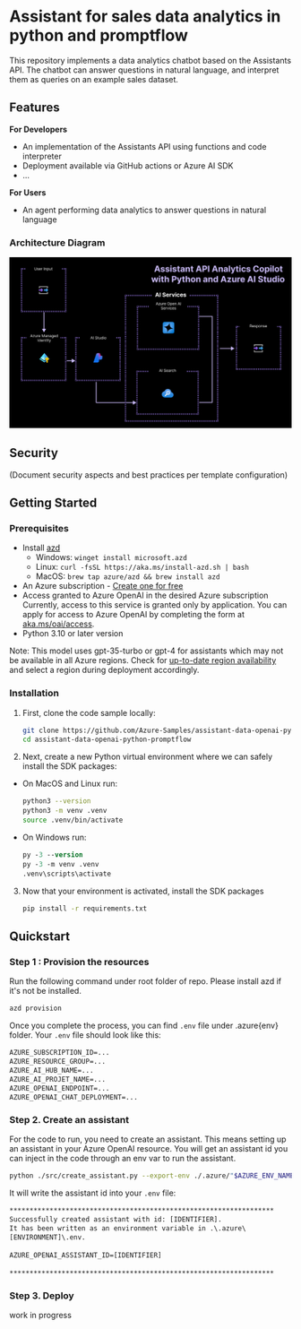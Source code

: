 # Assistant for sales data analytics in python and promptflow

This repository implements a data analytics chatbot based on the Assistants API.
The chatbot can answer questions in natural language, and interpret them as queries
on an example sales dataset.

## Features

**For Developers**
* An implementation of the Assistants API using functions and code interpreter
* Deployment available via GitHub actions or Azure AI SDK
* ...

**For Users**
* An agent performing data analytics to answer questions in natural language


### Architecture Diagram

![Architecture Diagram](images/architecture-diagram-assistant-promptflow.png)

## Security

(Document security aspects and best practices per template configuration)

## Getting Started

### Prerequisites

- Install [azd](https://aka.ms/install-azd)
    - Windows: `winget install microsoft.azd`
    - Linux: `curl -fsSL https://aka.ms/install-azd.sh | bash`
    - MacOS: `brew tap azure/azd && brew install azd`
- An Azure subscription - [Create one for free](https://azure.microsoft.com/free/cognitive-services)
- Access granted to Azure OpenAI in the desired Azure subscription  
  Currently, access to this service is granted only by application. You can apply for access to Azure OpenAI by completing the form at [aka.ms/oai/access](https://aka.ms/oai/access).
- Python 3.10 or later version

Note: This model uses gpt-35-turbo or gpt-4 for assistants which may not be available in all Azure regions. Check for [up-to-date region availability](https://learn.microsoft.com/azure/ai-services/openai/concepts/models#standard-deployment-model-availability) and select a region during deployment accordingly.

### Installation

1. First, clone the code sample locally:

    ```bash
    git clone https://github.com/Azure-Samples/assistant-data-openai-python-promptflow
    cd assistant-data-openai-python-promptflow
    ```

2. Next, create a new Python virtual environment where we can safely install the SDK packages:

 * On MacOS and Linux run:
   ```bash
   python3 --version
   python3 -m venv .venv
   source .venv/bin/activate
   ```

* On Windows run:
   ```ps
   py -3 --version
   py -3 -m venv .venv
   .venv\scripts\activate
   ```

3. Now that your environment is activated, install the SDK packages

    ```bash
    pip install -r requirements.txt
    ```

## Quickstart

### Step 1 : Provision the resources

Run the following command under root folder of repo. Please install azd if it's not be installed.

```bash
azd provision
```

Once you complete the process, you can find `.env` file under .azure\{env} folder. Your `.env` file should look like this:

```
AZURE_SUBSCRIPTION_ID=...
AZURE_RESOURCE_GROUP=...
AZURE_AI_HUB_NAME=...
AZURE_AI_PROJET_NAME=...
AZURE_OPENAI_ENDPOINT=...
AZURE_OPENAI_CHAT_DEPLOYMENT=...
```

### Step 2. Create an assistant

For the code to run, you need to create an assistant. This means setting up an assistant in your Azure OpenAI resource.
You will get an assistant id you can inject in the code through an env var to run the assistant.

```bash
python ./src/create_assistant.py --export-env ./.azure/"$AZURE_ENV_NAME"/.env
```

It will write the assistant id into your `.env` file:

```
******************************************************************
Successfully created assistant with id: [IDENTIFIER].
It has been written as an environment variable in .\.azure\[ENVIRONMENT]\.env.

AZURE_OPENAI_ASSISTANT_ID=[IDENTIFIER]

******************************************************************
```

### Step 3. Deploy

work in progress
